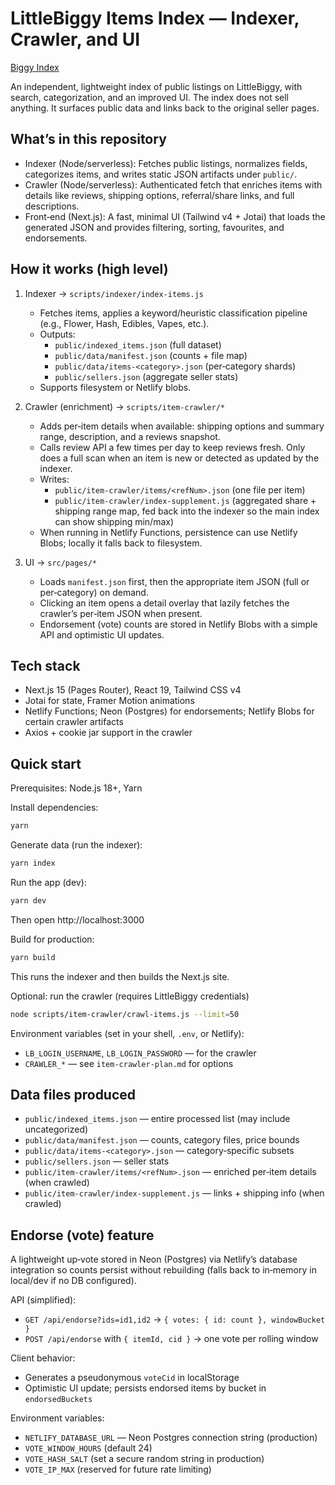 # LittleBiggy Items Index — Indexer, Crawler, and UI

[Biggy Index](https://lbindex.vip)

An independent, lightweight index of public listings on LittleBiggy, with search, categorization, and an improved UI. The index does not sell anything. It surfaces public data and links back to the original seller pages.


## What’s in this repository
- Indexer (Node/serverless): Fetches public listings, normalizes fields, categorizes items, and writes static JSON artifacts under `public/`.
- Crawler (Node/serverless): Authenticated fetch that enriches items with details like reviews, shipping options, referral/share links, and full descriptions.
- Front‑end (Next.js): A fast, minimal UI (Tailwind v4 + Jotai) that loads the generated JSON and provides filtering, sorting, favourites, and endorsements.

## How it works (high level)
1) Indexer → `scripts/indexer/index-items.js`
	- Fetches items, applies a keyword/heuristic classification pipeline (e.g., Flower, Hash, Edibles, Vapes, etc.).
	- Outputs:
	  - `public/indexed_items.json` (full dataset)
	  - `public/data/manifest.json` (counts + file map)
	  - `public/data/items-<category>.json` (per‑category shards)
	  - `public/sellers.json` (aggregate seller stats)
    - Supports filesystem or Netlify blobs.

2) Crawler (enrichment) → `scripts/item-crawler/*`
	- Adds per‑item details when available: shipping options and summary range, description, and a reviews snapshot.
    - Calls review API a few times per day to keep reviews fresh. Only does a full scan when an item is new or detected as updated by the indexer.
	- Writes:
	  - `public/item-crawler/items/<refNum>.json` (one file per item)
	  - `public/item-crawler/index-supplement.js` (aggregated share + shipping range map, fed back into the indexer so the main index can show shipping min/max)
	- When running in Netlify Functions, persistence can use Netlify Blobs; locally it falls back to filesystem.

3) UI → `src/pages/*`
	- Loads `manifest.json` first, then the appropriate item JSON (full or per‑category) on demand.
	- Clicking an item opens a detail overlay that lazily fetches the crawler’s per‑item JSON when present.
	- Endorsement (vote) counts are stored in Netlify Blobs with a simple API and optimistic UI updates.

## Tech stack
- Next.js 15 (Pages Router), React 19, Tailwind CSS v4
- Jotai for state, Framer Motion animations
- Netlify Functions; Neon (Postgres) for endorsements; Netlify Blobs for certain crawler artifacts
- Axios + cookie jar support in the crawler

## Quick start
Prerequisites: Node.js 18+, Yarn

Install dependencies:
```bash
yarn
```

Generate data (run the indexer):
```bash
yarn index
```

Run the app (dev):
```bash
yarn dev
```
Then open http://localhost:3000

Build for production:
```bash
yarn build
```
This runs the indexer and then builds the Next.js site.

Optional: run the crawler (requires LittleBiggy credentials)
```bash
node scripts/item-crawler/crawl-items.js --limit=50
```
Environment variables (set in your shell, `.env`, or Netlify):
- `LB_LOGIN_USERNAME`, `LB_LOGIN_PASSWORD` — for the crawler
- `CRAWLER_*` — see `item-crawler-plan.md` for options

## Data files produced
- `public/indexed_items.json` — entire processed list (may include uncategorized)
- `public/data/manifest.json` — counts, category files, price bounds
- `public/data/items-<category>.json` — category‑specific subsets
- `public/sellers.json` — seller stats
- `public/item-crawler/items/<refNum>.json` — enriched per‑item details (when crawled)
- `public/item-crawler/index-supplement.js` — links + shipping info (when crawled)

## Endorse (vote) feature
A lightweight up‑vote stored in Neon (Postgres) via Netlify’s database integration so counts persist without rebuilding (falls back to in‑memory in local/dev if no DB configured).

API (simplified):
- `GET /api/endorse?ids=id1,id2` → `{ votes: { id: count }, windowBucket }`
- `POST /api/endorse` with `{ itemId, cid }` → one vote per rolling window

Client behavior:
- Generates a pseudonymous `voteCid` in localStorage
- Optimistic UI update; persists endorsed items by bucket in `endorsedBuckets`

Environment variables:
- `NETLIFY_DATABASE_URL` — Neon Postgres connection string (production)
- `VOTE_WINDOW_HOURS` (default 24)
- `VOTE_HASH_SALT` (set a secure random string in production)
- `VOTE_IP_MAX` (reserved for future rate limiting)

